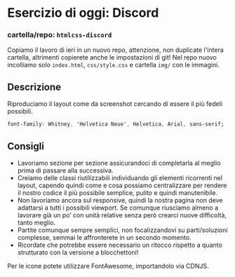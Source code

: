 # Esercizio di oggi: **Discord**
### cartella/repo: `htmlcss-discord`

Copiamo il lavoro di ieri in un nuovo repo, attenzione, non duplicate l'intera cartella, altrimenti copierete anche le impostazioni di git!
Nel repo nuovo incolliamo solo `index.html`, `css/style.css` e cartella `img/` con le immagini.

## Descrizione
Riproduciamo il layout come da screenshot cercando di essere il più fedeli possibili.

```css 
font-family: Whitney, 'Helvetica Neue', Helvetica, Arial, sans-serif;
```


## Consigli
- Lavoriamo sezione per sezione assicurandoci di completarla al meglio prima di passare alla successiva.
- Creiamo delle classi riutilizzabili individuando gli elementi ricorrenti nel layout, capendo quindi come e cosa possiamo centralizzare per rendere il nostro codice il più possibile semplice, pulito e quindi manutenibile.
- Non lavoriamo ancora sul responsive, quindi la nostra pagina non deve adattarsi a tutti i possibili viewport. Se comunque riusciamo almeno a lavorare già un po’ con unità relative senza però crearci nuove difficoltà, tanto meglio.
- Partite comunque sempre semplici, non focalizzandovi su parti/soluzioni complesse, semmai le affronterete in un secondo momento.
- Ricordate che potrebbe essere necessario un ritocco rispetto a quanto strutturato con la versione a blocchettoni!

Per le icone potete utilizzare FontAwesome, importandolo via CDNJS.